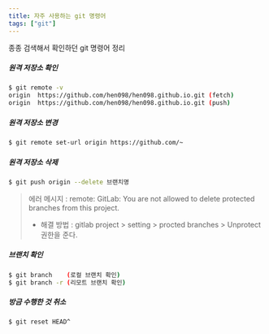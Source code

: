 ```yaml
---
title: 자주 사용하는 git 명령어
tags: ["git"]
---
```


종종 검색해서 확인하던 git 명령어 정리

##### 원격 저장소 확인

``` bash bash
$ git remote -v
origin  https://github.com/hen098/hen098.github.io.git (fetch)
origin  https://github.com/hen098/hen098.github.io.git (push)
```

##### 원격 저장소 변경

```bash bash
$ git remote set-url origin https://github.com/~
```

##### 원격 저장소 삭제

```bash bash
$ git push origin --delete 브랜치명
```
> 에러 메시지 : remote: GitLab: You are not allowed to delete protected branches from this project. 
> - 해결 방법 : gitlab project > setting > procted branches > Unprotect 권한을 준다.

##### 브랜치 확인

```bash bash 
$ git branch    (로컬 브랜치 확인)
$ git branch -r (리모트 브랜치 확인)
```

##### 방금 수행한 것 취소

```bash bash
$ git reset HEAD^
```
